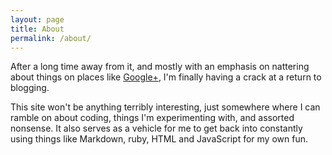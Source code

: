 ```yaml
---
layout: page
title: About
permalink: /about/
---
```


After a long time away from it, and mostly with an emphasis on nattering about
things on places like [Google+](https://plus.google.com/+DavePearson/posts),
I'm finally having a crack at a return to blogging.

This site won't be anything terribly interesting, just somewhere where I can
ramble on about coding, things I'm experimenting with, and assorted nonsense.
It also serves as a vehicle for me to get back into constantly using
things like Markdown, ruby, HTML and JavaScript for my own fun.
